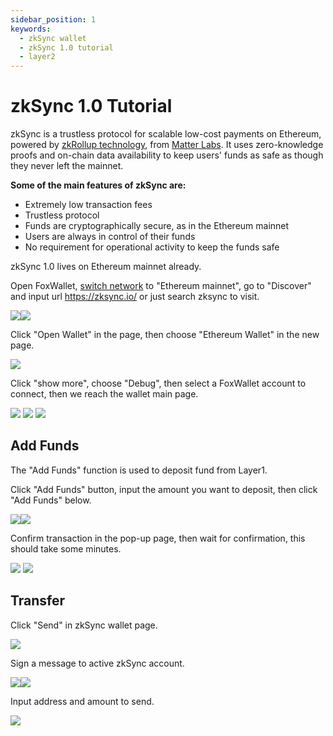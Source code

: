 ```yaml
---
sidebar_position: 1
keywords:
  - zkSync wallet
  - zkSync 1.0 tutorial
  - layer2
---
```


# zkSync 1.0 Tutorial

zkSync is a trustless protocol for scalable low-cost payments on Ethereum, powered by [zkRollup technology](https://docs.zksync.io/userdocs/tech.html#zk-rollup-architecture), from [Matter Labs](https://matter-labs.io/). It uses zero-knowledge proofs and on-chain data availability to keep users' funds as safe as though they never left the mainnet.

**Some of the main features of zkSync are:**
* Extremely low transaction fees
* Trustless protocol
* Funds are cryptographically secure, as in the Ethereum mainnet
* Users are always in control of their funds
* No requirement for operational activity to keep the funds safe

zkSync 1.0 lives on Ethereum mainnet already.

Open FoxWallet, [switch network](../manage-funds.md) to "Ethereum mainnet", go to "Discover" and input url https://zksync.io/ or just search zksync to visit.

![](../img/zksync-1.jpeg)![](../img/zksync-2.jpeg)

Click "Open Wallet" in the page, then choose "Ethereum Wallet" in the new page.

![](../img/zksync-3.jpeg)

Click "show more", choose "Debug", then select a FoxWallet account to connect, then we reach the wallet main page.

![](../img/zksync-4.jpeg) ![](../img/zksync-5.png) ![](../img/zksync-6.jpeg)


## Add Funds
The "Add Funds" function is used to deposit fund from Layer1.

Click "Add Funds" button, input the amount you want to deposit, then click "Add Funds" below.

![](../img/zksync-7.png)![](../img/zksync-8.jpeg)

Confirm transaction in the pop-up page, then wait for confirmation, this should take some minutes.

![](../img/zksync-9.jpeg) ![](../img/zksync-10.jpeg)

## Transfer

Click "Send" in zkSync wallet page.

![](../img/zksync-11.jpeg)

Sign a message to active zkSync account.

![](../img/zksync-12.jpeg)![](../img/zksync-13.jpeg)

Input address and amount to send.

![](../img/zksync-14.jpeg)





